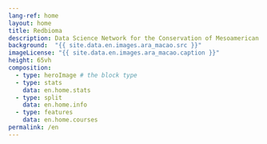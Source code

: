```yaml
---
lang-ref: home
layout: home
title: Redbioma
description: Data Science Network for the Conservation of Mesoamerican Biodiversity
background:  "{{ site.data.en.images.ara_macao.src }}"
imageLicense: "{{ site.data.en.images.ara_macao.caption }}"
height: 65vh
composition:
  - type: heroImage # the block type
  - type: stats
    data: en.home.stats
  - type: split
    data: en.home.info
  - type: features
    data: en.home.courses
permalink: /en
---
```

